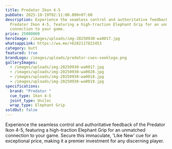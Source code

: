 ```yaml
---
title: Predator Ikon 4-5
pubDate: 2025-10-19T02:11:00.000+07:00
description: Experience the seamless control and authoritative feedback of the
  Predator Ikon 4-5, featuring a high-traction Elephant Grip for an unmatched
  connection to your game.
price: 25000000
heroImage: /images/uploads/img-20250930-wa0017.jpg
whatsappLink: https://wa.me/+6282117822453
category: butt
featured: true
brandLogo: /images/uploads/predator-cues-seeklogo.png
galleryImages:
  - /images/uploads/img-20250930-wa0017.jpg
  - /images/uploads/img-20250930-wa0020.jpg
  - /images/uploads/img-20250930-wa0018.jpg
  - /images/uploads/img-20250930-wa0019.jpg
specifications:
  brand: "Predator "
  cue_type: Ikon 4-5
  joint_type: Uniloc
  wrap_type: Elephant Grip
soldOut: false
---
```


Experience the seamless control and authoritative feedback of the Predator Ikon 4-5, featuring a high-traction Elephant Grip for an unmatched connection to your game. Secure this immaculate, 'Like New' cue for an exceptional price, making it a premier investment for any discerning player.
